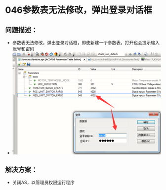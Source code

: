# 046参数表无法修改，弹出登录对话框
## 问题描述：
- 参数表无法修改，弹出登录对话框，即使新建一个参数表，打开也会提示输入账号和密码
- ![Img](FILES/046参数表无法修改，弹出登录对话框.md/img-20220810133603.png)
## 解决方案：
- 关闭AS，以管理员权限运行程序
